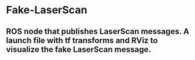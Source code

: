 # Fake-LaserScan
## ROS node that publishes LaserScan messages. A launch file with tf transforms and RViz to visualize the fake LaserScan message.
